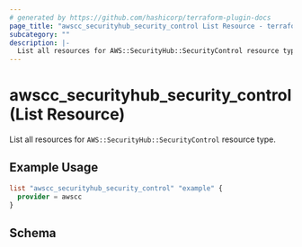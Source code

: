```yaml
---
# generated by https://github.com/hashicorp/terraform-plugin-docs
page_title: "awscc_securityhub_security_control List Resource - terraform-provider-awscc"
subcategory: ""
description: |-
  List all resources for AWS::SecurityHub::SecurityControl resource type.
---
```


# awscc_securityhub_security_control (List Resource)

List all resources for `AWS::SecurityHub::SecurityControl` resource type.

## Example Usage

```terraform
list "awscc_securityhub_security_control" "example" {
  provider = awscc
}
```

<!-- schema generated by tfplugindocs -->
## Schema
